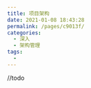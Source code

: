 ```yaml
---
title: 项目架构
date: 2021-01-08 18:43:28
permalink: /pages/c9013f/
categories:
  - 深入
  - 架构管理
tags:
  - 
---
```

//todo